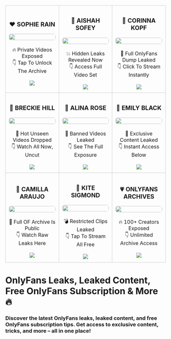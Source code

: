 <table align="center" cellspacing="10">
  <tr>
    <td style="text-align:center; border:1px solid #ccc; padding:10px; width:33%;">
      <h3>❤️ SOPHIE RAIN</h3>
      <a href="https://shortlinkapp.com/dolphinteam" target="_blank">
        <img src="https://r.resimlink.com/bf3e-miKNUDT.jpg" style="width:100%; border-radius:6px;">
      </a><br><br>
      🔥 Private Videos Exposed<br>
      👇 Tap To Unlock The Archive<br><br>
      <a href="https://shortlinkapp.com/dolphinteam" target="_blank">
        <img src="https://img.shields.io/badge/CLICK_&_WATCH_(FREE)-FF0033?style=for-the-badge&labelColor=white">
      </a>
    </td>
    <td style="text-align:center; border:1px solid #ccc; padding:10px; width:33%;">
      <h3>💙 AISHAH SOFEY</h3>
      <a href="https://shortlinkapp.com/dolphinteam" target="_blank">
        <img src="https://r.resimlink.com/bf3e-miKNUDT.jpg" style="width:100%; border-radius:6px;">
      </a><br><br>
      💥 Hidden Leaks Revealed Now<br>
      👇 Access Full Video Set<br><br>
      <a href="https://shortlinkapp.com/dolphinteam" target="_blank">
        <img src="https://img.shields.io/badge/CLICK_&_WATCH_(FREE)-FF0033?style=for-the-badge&labelColor=white">
      </a>
    </td>
    <td style="text-align:center; border:1px solid #ccc; padding:10px; width:33%;">
      <h3>💜 CORINNA KOPF</h3>
      <a href="https://shortlinkapp.com/dolphinteam" target="_blank">
        <img src="https://r.resimlink.com/bf3e-miKNUDT.jpg" style="width:100%; border-radius:6px;">
      </a><br><br>
      🚨 Full OnlyFans Dump Leaked<br>
      👇 Click To Stream Instantly<br><br>
      <a href="https://shortlinkapp.com/dolphinteam" target="_blank">
        <img src="https://img.shields.io/badge/CLICK_&_WATCH_(FREE)-FF0033?style=for-the-badge&labelColor=white">
      </a>
    </td>
  </tr>
  <tr>
    <td style="text-align:center; border:1px solid #ccc; padding:10px; width:33%;">
      <h3>🖤 BRECKIE HILL</h3>
      <a href="https://shortlinkapp.com/dolphinteam" target="_blank">
        <img src="https://r.resimlink.com/bf3e-miKNUDT.jpg" style="width:100%; border-radius:6px;">
      </a><br><br>
      📂 Hot Unseen Videos Dropped<br>
      👇 Watch All Now, Uncut<br><br>
      <a href="https://shortlinkapp.com/dolphinteam" target="_blank">
        <img src="https://img.shields.io/badge/CLICK_&_WATCH_(FREE)-FF0033?style=for-the-badge&labelColor=white">
      </a>
    </td>
    <td style="text-align:center; border:1px solid #ccc; padding:10px; width:33%;">
      <h3>🧡 ALINA ROSE</h3>
      <a href="https://shortlinkapp.com/dolphinteam" target="_blank">
        <img src="https://r.resimlink.com/bf3e-miKNUDT.jpg" style="width:100%; border-radius:6px;">
      </a><br><br>
      🔞 Banned Videos Leaked<br>
      👇 See The Full Exposure<br><br>
      <a href="https://shortlinkapp.com/dolphinteam" target="_blank">
        <img src="https://img.shields.io/badge/CLICK_&_WATCH_(FREE)-FF0033?style=for-the-badge&labelColor=white">
      </a>
    </td>
    <td style="text-align:center; border:1px solid #ccc; padding:10px; width:33%;">
      <h3>💚 EMILY BLACK</h3>
      <a href="https://shortlinkapp.com/dolphinteam" target="_blank">
        <img src="https://r.resimlink.com/bf3e-miKNUDT.jpg" style="width:100%; border-radius:6px;">
      </a><br><br>
      👀 Exclusive Content Leaked<br>
      👇 Instant Access Below<br><br>
      <a href="https://shortlinkapp.com/dolphinteam" target="_blank">
        <img src="https://img.shields.io/badge/CLICK_&_WATCH_(FREE)-FF0033?style=for-the-badge&labelColor=white">
      </a>
    </td>
  </tr>
  <tr>
    <td style="text-align:center; border:1px solid #ccc; padding:10px; width:33%;">
      <h3>💛 CAMILLA ARAUJO</h3>
      <a href="https://shortlinkapp.com/dolphinteam" target="_blank">
        <img src="https://r.resimlink.com/bf3e-miKNUDT.jpg" style="width:100%; border-radius:6px;">
      </a><br><br>
      🧨 Full OF Archive Is Public<br>
      👇 Watch Raw Leaks Here<br><br>
      <a href="https://shortlinkapp.com/dolphinteam" target="_blank">
        <img src="https://img.shields.io/badge/CLICK_&_WATCH_(FREE)-FF0033?style=for-the-badge&labelColor=white">
      </a>
    </td>
    <td style="text-align:center; border:1px solid #ccc; padding:10px; width:33%;">
      <h3>🤍 KITE SIGMOND</h3>
      <a href="https://shortlinkapp.com/dolphinteam" target="_blank">
        <img src="https://r.resimlink.com/bf3e-miKNUDT.jpg" style="width:100%; border-radius:6px;">
      </a><br><br>
      💣 Restricted Clips Leaked<br>
      👇 Tap To Stream All Free<br><br>
      <a href="https://shortlinkapp.com/dolphinteam" target="_blank">
        <img src="https://img.shields.io/badge/CLICK_&_WATCH_(FREE)-FF0033?style=for-the-badge&labelColor=white">
      </a>
    </td>
    <td style="text-align:center; border:1px solid #ccc; padding:10px; width:33%;">
      <h3>💗 ONLYFANS ARCHIVES</h3>
      <a href="https://shortlinkapp.com/dolphinteam" target="_blank">
        <img src="https://r.resimlink.com/bf3e-miKNUDT.jpg" style="width:100%; border-radius:6px;">
      </a><br><br>
      🔥 100+ Creators Exposed<br>
      👇 Unlimited Archive Access<br><br>
      <a href="https://shortlinkapp.com/dolphinteam" target="_blank">
        <img src="https://img.shields.io/badge/CLICK_&_WATCH_(FREE)-FF0033?style=for-the-badge&labelColor=white">
      </a>
    </td>
  </tr>
</table>

# OnlyFans Leaks, Leaked Content, Free OnlyFans Subscription &amp; More 🔥
### Discover the latest OnlyFans leaks, leaked content, and free OnlyFans subscription tips. Get access to exclusive content, tricks, and more – all in one place!
